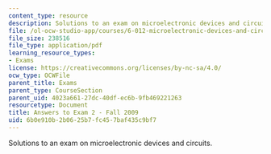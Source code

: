 ```yaml
---
content_type: resource
description: Solutions to an exam on microelectronic devices and circuits.
file: /ol-ocw-studio-app/courses/6-012-microelectronic-devices-and-circuits-fall-2009/6b0e910b2b0625b7fc457baf435c9bf7_MIT6_012F09_exam2_sol.pdf
file_size: 238516
file_type: application/pdf
learning_resource_types:
- Exams
license: https://creativecommons.org/licenses/by-nc-sa/4.0/
ocw_type: OCWFile
parent_title: Exams
parent_type: CourseSection
parent_uid: 4023a661-27dc-40df-ec6b-9fb469221263
resourcetype: Document
title: Answers to Exam 2 - Fall 2009
uid: 6b0e910b-2b06-25b7-fc45-7baf435c9bf7
---
```

Solutions to an exam on microelectronic devices and circuits.